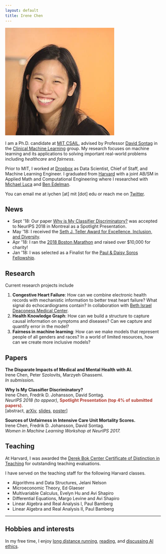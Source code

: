 ```yaml
---
layout: default
title: Irene Chen
---
```

<!-- ## About Me -->

<style>
.special {
  color: #28B463;
}
</style>

<img class="profile-picture" src="irene.jpg">

I am a Ph.D. candidate at [MIT CSAIL](https://www.csail.mit.edu/), advised by Professor [David Sontag](http://people.csail.mit.edu/dsontag/) in the [Clinical Machine Learning](http://clinicalml.org/) group. My research focuses on machine learning and its applications to solving important real-world problems including *healthcare* and *fairness*.

Prior to MIT, I worked at [Dropbox](www.dropbox.com) as Data Scientist, Chief of Staff, and Machine Learning Engineer. I graduated from [Harvard](https://www.seas.harvard.edu/) with a joint AB/SM in Applied Math and Computational Engineering where I researched with [Michael Luca](http://www.hbs.edu/faculty/Pages/profile.aspx?facId=602417) and [Ben Edelman](http://www.hbs.edu/faculty/Pages/profile.aspx?facId=417579).

You can email me at iychen [at] mit [dot] edu or reach me on [Twitter](http://www.twitter.com/irenetrampoline).

## News
 <!-- * I am organizing the NIPS 2018 Healthcare in Machine Learning workshop -->
 * Sept '18: Our paper [Why is My Classifier Discriminatory?](https://arxiv.org/abs/1805.12002) was accepted to NeurIPS 2018 in Montreal as a Spotlight Presentation.
 * May '18: I received the [Seth J. Teller Award for Excellence, Inclusion, and Diversity](http://www.eecs.mit.edu/news-events/announcements/eecs-celebrates-2018-recognizing-departments-outstanding-contributors).
 * Apr '18: I ran the [2018 Boston Marathon](https://twitter.com/irenetrampoline/status/986059482022273024) and raised over $10,000 for charity!
 * Jan '18: I was selected as a Finalist for the [Paul & Daisy Soros Fellowship](https://www.pdsoros.org/).

## Research
Current research projects include
1. **Congestive Heart Failure**: How can we combine electronic health records with mechanistic information to better treat heart failure? What signal do echocardiograms contain? In collaboration with [Beth Israel Deaconess Medical Center](http://www.bidmc.org/).
2. **Health Knowledge Graph**: How can we build a structure to capture causal information on symptoms and diseases? Can we capture and quantify error in the model?
3. **Fairness in machine learning**: How can we make models that represent people of all genders and races? In a world of limited resources, how can we create more inclusive models?

## Papers

<script>
function absCHF() {
    var x = document.getElementById("abs-fairness");
    if (x.style.display === "none") {
        x.style.display = "block";
    } else {
        x.style.display = "none";
    }
}
</script>

**The Disparate Impacts of Medical and Mental Health with AI.** 
<br>
Irene Chen, Peter Szolovits, Marzyeh Ghassemi. 
<br>
*In submission.* 

**Why Is My Classifier Discriminatory?** 
<br>
Irene Chen, Fredrik D. Johansson, David Sontag. 
<br>
*NeurIPS 2018 (to appear)*, <b><font color="#B03A2E">Spotlight Presentation (top 4% of submitted papers)</font></b>.
<br>
[<a id="abs-fairness-button" onclick="absCHF()">abstract</a>, [arXiv](https://arxiv.org/abs/1805.12002), [slides](/assets/neurips18_slides.pdf), [poster](/assets/neurips18_poster.pdf)]

<div id="abs-fairness" style="display:none;">
<blockquote>Recent attempts to achieve fairness in predictive models focus on the balance between fairness and accuracy. In sensitive applications such as healthcare or criminal justice, this trade-off is often undesirable as any increase in prediction error could have devastating consequences. In this work, we argue that the fairness of predictions should be evaluated in context of the data, and that unfairness induced by inadequate samples sizes or unmeasured predictive variables should be addressed through data collection, rather than by constraining the model. We decompose cost-based metrics of discrimination into bias, variance, and noise, and propose actions aimed at estimating and reducing each term. Finally, we perform case-studies on prediction of income, mortality, and review ratings, confirming the value of this analysis. We find that data collection is often a means to reduce discrimination without sacrificing accuracy.</blockquote>
</div>

**Sources of Unfairness in Intensive Care Unit Mortality Scores.** <br>Irene Chen, Fredrik D. Johansson, David Sontag. <br> *Women in Machine Learning Workshop at NeurIPS 2017.*

## Teaching

At Harvard, I was awarded the [Derek Bok Center Certificate of Distinction in Teaching](https://bokcenter.harvard.edu/awards) for outstanding teaching evaluations.

I have served on the teaching staff for the following Harvard classes.
 * Algorithms and Data Structures, Jelani Nelson
 * Microeconomic Theory, Ed Glaeser
 * Multivariable Calculus, Evelyn Hu and Avi Shapiro
 * Differential Equations, Margo Levine and Avi Shapiro
 * Linear Algebra and Real Analysis I, Paul Bamberg
 * Linear Algebra and Real Analysis II, Paul Bamberg

---

## Hobbies and interests

In my free time, I enjoy [long distance running](https://twitter.com/irenetrampoline/status/986059482022273024), [reading](http://irenechen.net/reading-list), and [discussing AI ethics](https://mitaiethics.github.io).

<!-- <h1 class="owner-name">About</h1>

{{site.about}}

<div class="pagination">
  {% if site.owner.linkedin %}
    <a href="{{ site.owner.linkedin }}" class="social-media-icons"><i class="fa fa-2x fa-linkedin" aria-hidden="true"></i></a>
  {% endif %}
  {% if site.owner.email %}
    <a href="mailto:{{ site.owner.email }}" class="social-media-icons"><i class="fa fa-2x fa-envelope" aria-hidden="true"></i></a>
  {% endif %}
  {% if site.owner.twitter %}
    <a href="{{ site.owner.twitter }}" class="social-media-icons"><i class="fa fa-2x fa-twitter" aria-hidden="true"></i></a>
  {% endif %}
  {% if site.owner.github %}
    <a href="{{ site.owner.github }}" class="social-media-icons"><i class="fa fa-2x fa-github" aria-hidden="true"></i></a>
  {% endif %}
  {% if site.owner.stackexchange %}
    <a href="{{ site.owner.stackexchange }}" class="social-media-icons"><i class="fa fa-2x fa-stack-overflow" aria-hidden="true"></i></a>
  {% endif %}
</div>
 -->
